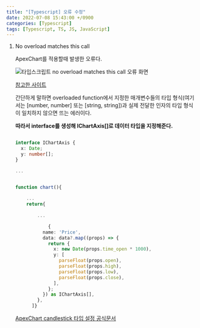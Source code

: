 ```yaml
---
title: "[Typescript] 오류 수정"
date: 2022-07-08 15:43:00 +/0900
categories: [Typescript]
tags: [Typescript, TS, JS, JavaScript]    
---
```


1. No overload matches this call
	
	ApexChart를 적용할때 발생한 오류다.
	
	![타입스크립트 no overload matches this call 오류 화면](/assets/img/typescript/no_overload_matches.png)

	[참고한 사이트](https://velog.io/@dosilv/TypeScript-React에서-TypeScript-적용하기-오류-해결하기)
	
	
	간단하게 말하면 overloaded function에서 지정한 매개변수들의 타입 형식(여기서는 [number, number] 또는 [string, string])과 실제 전달한 인자의 타입 형식이 일치하지 않으면 뜨는 에러이다.
	
	**따라서 interface를 생성해 IChartAxis[]로 데이터 타입을 지정해준다.**
	
	```typescript
	
	interface IChartAxis {
	  x: Date;
	  y: number[];
	}

	...	
	
	
	function chart(){
		
		...
		return{
			
			...
	
	            {
              name: 'Price',
              data: data?.map((props) => {
                return {
                  x: new Date(props.time_open * 1000),
                  y: [
                    parseFloat(props.open),
                    parseFloat(props.high),
                    parseFloat(props.low),
                    parseFloat(props.close),
                  ],
                };
              }) as IChartAxis[],
            },
          ]}
	```
	
	[ApexChart candlestick 타입 설정 공식문서](https://apexcharts.com/react-chart-demos/candlestick-charts/basic/)